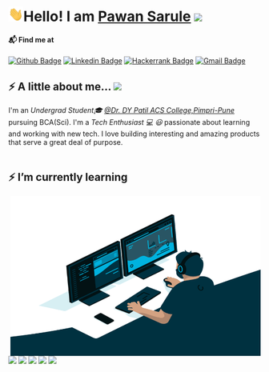 <h1> <img src="https://raw.githubusercontent.com/ABSphreak/ABSphreak/master/gifs/Hi.gif" width="30px">Hello! I am <a href="https://github.com/pawansarule">Pawan Sarule</a> <img src="https://emojis.slackmojis.com/emojis/images/1531849430/4246/blob-sunglasses.gif?1531849430" width="30px"></h1>
</h1>

#### 📬 Find me at
[![Github Badge](http://img.shields.io/badge/-Github-black?style=flat-square&logo=github&link=https://github.com/pawansarule/)](https://github.com/pawansarule/) 
[![Linkedin Badge](https://img.shields.io/badge/-LinkedIn-blue?style=flat-square&logo=Linkedin&logoColor=white&link=https://www.linkedin.com/in/pawan-sarule/)](https://www.linkedin.com/in/pawan-sarule)
[![Hackerrank Badge](https://img.shields.io/badge/-Hackerrank-2EC866?style=flat-square&logo=HackerRank&logoColor=white&link=https://www.hackerrank.com/Defcon27)](https://www.hackerrank.com/sarulepavan)
[![Gmail Badge](https://img.shields.io/badge/-Gmail-d14836?style=flat-square&logo=Gmail&logoColor=white&link=mailto:sarulepavan@gmail.com)](mailto:sarulepavan@gmail.com)

 
 
## ⚡ A little about me...  <img src="https://media.giphy.com/media/VgCDAzcKvsR6OM0uWg/giphy.gif" width="50"> 
I'm an *Undergrad Student🎓 [@Dr. DY Patil ACS College,Pimpri-Pune](https://acs.dypvp.edu.in)* pursuing BCA(Sci). I'm a *Tech Enthusiast 💻 😃* passionate about learning and working with new tech. I love building interesting and amazing products that serve a great deal of purpose. <br/><br/>
 
## ⚡ I’m currently learning 
<img align="right" alt="GIF" src="https://github.com/pawansarule/pawansarule/blob/main/code.gif?raw=true" width="500" height="320" />
 
 
 <img height="30" src="https://img.shields.io/badge/C-00599C?style=for-the-badge&logo=c&logoColor=white">

<img height="30" src="https://img.shields.io/badge/MySQL-00000F?style=for-the-badge&logo=mysql&logoColor=white">
 <img height="30" src="https://img.shields.io/badge/HTML-239120?style=for-the-badge&logo=html5&logoColor=white"> 
 <img height="30" src="https://img.shields.io/badge/CSS-239120?&style=for-the-badge&logo=css3&logoColor=white">
 
 <img height="30" src="https://img.shields.io/badge/JavaScript-F7DF1E?style=for-the-badge&logo=javascript&logoColor=black">
